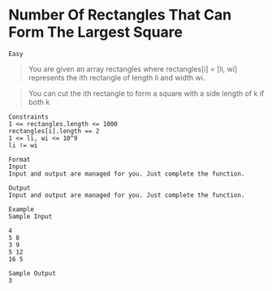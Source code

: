 # Number Of Rectangles That Can Form The Largest Square

`Easy`

> You are given an array rectangles where rectangles[i] = [li, wi] represents the ith rectangle of length li and width wi.

> You can cut the ith rectangle to form a square with a side length of k if both k

```
Constraints
1 <= rectangles.length <= 1000
rectangles[i].length == 2
1 <= li, wi <= 10^9
li != wi

Format
Input
Input and output are managed for you. Just complete the function.

Output
Input and output are managed for you. Just complete the function.

Example
Sample Input

4
5 8
3 9
5 12
16 5

Sample Output
3
```
